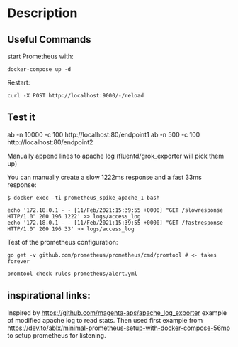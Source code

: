 Description 
============



## Useful Commands


start Prometheus with:

```
docker-compose up -d
```

Restart:

```
curl -X POST http://localhost:9000/-/reload
```







## Test it

ab -n 10000 -c 100 http://localhost:80/endpoint1
ab -n 500 -c 100 http://localhost:80/endpoint2

Manually append lines to apache log (fluentd/grok_exporter will pick them up)

You can manually create a slow 1222ms response and a fast 33ms response:
```
$ docker exec -ti prometheus_spike_apache_1 bash

echo '172.18.0.1 - - [11/Feb/2021:15:39:55 +0000] "GET /slowresponse HTTP/1.0" 200 196 1222' >> logs/access_log
echo '172.18.0.1 - - [11/Feb/2021:15:39:55 +0000] "GET /fastresponse HTTP/1.0" 200 196 33' >> logs/access_log
```

Test of the prometheus configuration:

```
go get -v github.com/prometheus/prometheus/cmd/promtool # <- takes forever

promtool check rules prometheus/alert.yml
```


## inspirational links:

Inspired by https://github.com/magenta-aps/apache_log_exporter example of modified apache log to read stats. Then used first example from https://dev.to/ablx/minimal-prometheus-setup-with-docker-compose-56mp to setup prometheus for listening.